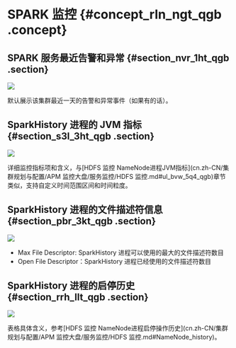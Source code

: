 # SPARK 监控 {#concept_rln_ngt_qgb .concept}

## SPARK 服务最近告警和异常 {#section_nvr_1ht_qgb .section}

![](http://static-aliyun-doc.oss-cn-hangzhou.aliyuncs.com/assets/img/123487/155255098438665_zh-CN.png)

默认展示该集群最近一天的告警和异常事件（如果有的话）。

## SparkHistory 进程的 JVM 指标 {#section_s3l_3ht_qgb .section}

![](http://static-aliyun-doc.oss-cn-hangzhou.aliyuncs.com/assets/img/123487/155255098438666_zh-CN.png)

详细监控指标项和含义，与[HDFS 监控 NameNode进程JVM指标](cn.zh-CN/集群规划与配置/APM 监控大盘/服务监控/HDFS 监控.md#ul_bvw_5q4_qgb)章节类似，支持自定义时间范围区间和时间粒度。

## SparkHistory 进程的文件描述符信息 {#section_pbr_3kt_qgb .section}

![](http://static-aliyun-doc.oss-cn-hangzhou.aliyuncs.com/assets/img/123487/155255098438667_zh-CN.png)

-   Max File Descriptor: SparkHistory 进程可以使用的最大的文件描述符数目
-   Open File Descriptor：SparkHistory 进程已经使用的文件描述符数目

## SparkHistory 进程的启停历史 {#section_rrh_llt_qgb .section}

![](http://static-aliyun-doc.oss-cn-hangzhou.aliyuncs.com/assets/img/123487/155255098438668_zh-CN.png)

表格具体含义，参考[HDFS 监控 NameNode进程启停操作历史](cn.zh-CN/集群规划与配置/APM 监控大盘/服务监控/HDFS 监控.md#NameNode_history)。

